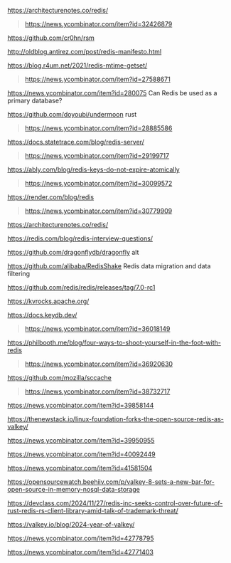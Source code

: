 https://architecturenotes.co/redis/
> https://news.ycombinator.com/item?id=32426879

https://github.com/cr0hn/rsm

http://oldblog.antirez.com/post/redis-manifesto.html

https://blog.r4um.net/2021/redis-mtime-getset/
> https://news.ycombinator.com/item?id=27588671

https://news.ycombinator.com/item?id=280075	Can Redis be used as a primary database?

https://github.com/doyoubi/undermoon rust
> https://news.ycombinator.com/item?id=28885586

https://docs.statetrace.com/blog/redis-server/
> https://news.ycombinator.com/item?id=29199717

https://ably.com/blog/redis-keys-do-not-expire-atomically
> https://news.ycombinator.com/item?id=30099572

https://render.com/blog/redis
> https://news.ycombinator.com/item?id=30779909

https://architecturenotes.co/redis/

https://redis.com/blog/redis-interview-questions/

https://github.com/dragonflydb/dragonfly alt

https://github.com/alibaba/RedisShake Redis data migration and data filtering

https://github.com/redis/redis/releases/tag/7.0-rc1

https://kvrocks.apache.org/

https://docs.keydb.dev/
> https://news.ycombinator.com/item?id=36018149

https://philbooth.me/blog/four-ways-to-shoot-yourself-in-the-foot-with-redis
> https://news.ycombinator.com/item?id=36920630

https://github.com/mozilla/sccache
> https://news.ycombinator.com/item?id=38732717

https://news.ycombinator.com/item?id=39858144

https://thenewstack.io/linux-foundation-forks-the-open-source-redis-as-valkey/

https://news.ycombinator.com/item?id=39950955

https://news.ycombinator.com/item?id=40092449

https://news.ycombinator.com/item?id=41581504

https://opensourcewatch.beehiiv.com/p/valkey-8-sets-a-new-bar-for-open-source-in-memory-nosql-data-storage

https://devclass.com/2024/11/27/redis-inc-seeks-control-over-future-of-rust-redis-rs-client-library-amid-talk-of-trademark-threat/

https://valkey.io/blog/2024-year-of-valkey/

https://news.ycombinator.com/item?id=42778795

https://news.ycombinator.com/item?id=42771403